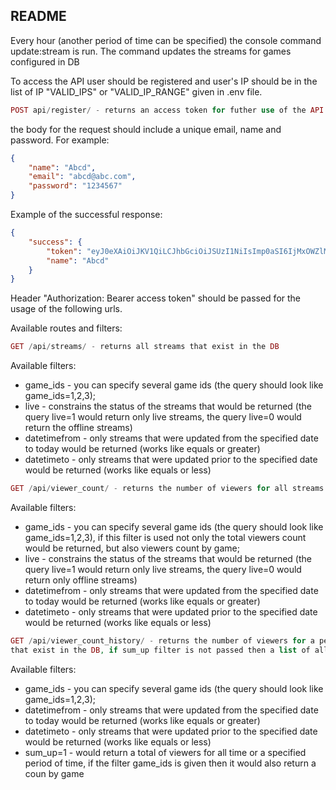 ## README

Every hour (another period of time can be specified) the console command update:stream is run. The command updates the streams for games configured in DB

To access the API user should be registered and user's IP should be in the list of IP "VALID_IPS" or "VALID_IP_RANGE" given in .env file.

```php
POST api/register/ - returns an access token for futher use of the API
```
the body for the request should include a unique email, name and password. For example:
```json
{
    "name": "Abcd",
    "email": "abcd@abc.com",
    "password": "1234567"
}
```

Example of the successful response:
```json
{
    "success": {
        "token": "eyJ0eXAiOiJKV1QiLCJhbGciOiJSUzI1NiIsImp0aSI6IjMxOWZlMDQwMWI2MzZhMDc0ODFkODk3",
        "name": "Abcd"
    }
}
```

Header "Authorization: Bearer access token" should be passed for the usage of the following urls.

Available routes and filters: 
```php
GET /api/streams/ - returns all streams that exist in the DB
```

Available filters:

* game_ids - you can specify several game ids (the query should look like game_ids=1,2,3);
* live - constrains the status of the streams that would be returned (the query live=1 would return only live streams, 
the query live=0 would return the offline streams)
* datetimefrom - only streams that were updated from the specified date to today would be returned (works like equals or greater)
* datetimeto - only streams that were updated prior to the specified date would be returned (works like equals or less)

```php
GET /api/viewer_count/ - returns the number of viewers for all streams that exist in the DB
```

Available filters:

* game_ids - you can specify several game ids (the query should look like game_ids=1,2,3), if this filter is used not only the total
viewers count would be returned, but also viewers count by game;
* live - constrains the status of the streams that would be returned (the query live=1 would return only live streams, 
the query live=0 would return only offline streams)
* datetimefrom - only streams that were updated from the specified date to today would be returned (works like equals or greater)
* datetimeto - only streams that were updated prior to the specified date would be returned (works like equals or less)

```php
GET /api/viewer_count_history/ - returns the number of viewers for a period of time for all streams 
that exist in the DB, if sum_up filter is not passed then a list of all streams qould be returned
```

Available filters:

* game_ids - you can specify several game ids (the query should look like game_ids=1,2,3);
* datetimefrom - only streams that were updated from the specified date to today would be returned (works like equals or greater)
* datetimeto - only streams that were updated prior to the specified date would be returned (works like equals or less)
* sum_up=1 - would return a total of viewers for all time or a specified period of time, if the filter game_ids is given then it would also
return a coun by game
